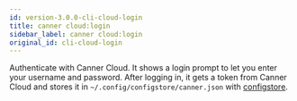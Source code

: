 ```yaml
---
id: version-3.0.0-cli-cloud-login
title: canner cloud:login
sidebar_label: canner cloud:login
original_id: cli-cloud-login
---
```


Authenticate with Canner Cloud. It shows a login prompt to let you enter your username and password. After logging in, it gets a token from Canner Cloud and stores it in `~/.config/configstore/canner.json` with [configstore](https://www.npmjs.com/package/configstore).
